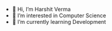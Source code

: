- 👋 Hi, I’m Harshit Verma
- 👀 I’m interested in Computer Science 
- 🌱 I’m currently learning Development
